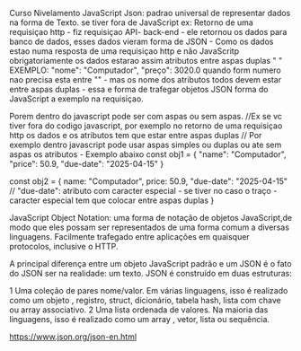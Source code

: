Curso Nivelamento JavaScript
Json: padrao universal de representar dados na forma de Texto. se tiver fora de JavaScript ex: Retorno de uma requisiçao http - fiz requisiçao API- back-end - ele retornou os dados para banco de dados, esses dados vieram forma de JSON - Como os dados estao numa resposta de uma requisiçao http e não JavaScritp obrigatoriamente os dados estarao assim atributos entre aspas duplas " " EXEMPLO: "nome": "Computador", "preço": 3020.0 quando form numero nao precisa esta entre "" - mas os nome dos atributos todos devem estar entre aspas duplas - essa e forma de trafegar objetos JSON forma do JavaScript a exemplo na requisiçao.

Porem dentro do javascript pode ser com aspas ou sem aspas.
//Ex se vc tiver fora do codigo javascript, por exemplo no retorno de uma requisiçao http os dados e os atributos tem que estar entre aspas duplas
// Por exemplo dentro javascript pode usar aspas simples ou duplas ou ate sem aspas os atributos - Exemplo abaixo
const obj1 = {
    "name": "Computador",
    "price": 50.9,
    "due-date": "2025-04-15"
}

const obj2 = {
    name: "Computador",
    price: 50.9,
    "due-date": "2025-04-15"
    // "due-date": atributo com caracter especial - se tiver no caso o traço - caracter especial tem que colocar entre aspas duplas
}


JavaScript Object Notation: uma forma de notação de objetos JavaScript,de modo que eles possam ser representados de uma forma comum a diversas linguagens. 
Facilmente trafegado entre aplicações em quaisquer protocolos, inclusive o HTTP.

A principal diferença entre um objeto JavaScript padrão e um JSON é o fato do JSON ser na realidade: um texto.
JSON é construído em duas estruturas:

1 Uma coleção de pares nome/valor. Em várias linguagens, isso é realizado como um objeto , registro, struct, dicionário, tabela hash, lista com chave ou array associativo.
2 Uma lista ordenada de valores. Na maioria das linguagens, isso é realizado como um array , vetor, lista ou sequência.

https://www.json.org/json-en.html
